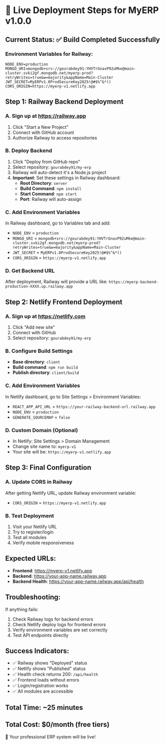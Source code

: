 # 🚀 Live Deployment Steps for MyERP v1.0.0

## Current Status: ✅ Build Completed Successfully

### Environment Variables for Railway:
```
NODE_ENV=production
MONGO_URI=mongodb+srv://gourabdey91:YHVTrGnavP92uMke@main-cluster.svki2gf.mongodb.net/myerp-prod?retryWrites=true&w=majority&appName=Main-Cluster
JWT_SECRET=MyERPv1.0ProdSecureKey2025!@#$%^&*()
CORS_ORIGIN=https://myerp-v1.netlify.app
```

## Step 1: Railway Backend Deployment

### A. Sign up at https://railway.app
1. Click "Start a New Project"
2. Connect with GitHub account
3. Authorize Railway to access repositories

### B. Deploy Backend
1. Click "Deploy from GitHub repo"  
2. Select repository: `gourabdey91/my-erp`
3. Railway will auto-detect it's a Node.js project
4. **Important**: Set these settings in Railway dashboard:
   - **Root Directory**: `server`
   - **Build Command**: `npm install`
   - **Start Command**: `npm start`
   - **Port**: Railway will auto-assign

### C. Add Environment Variables
In Railway dashboard, go to Variables tab and add:
- `NODE_ENV` = `production`
- `MONGO_URI` = `mongodb+srv://gourabdey91:YHVTrGnavP92uMke@main-cluster.svki2gf.mongodb.net/myerp-prod?retryWrites=true&w=majority&appName=Main-Cluster`
- `JWT_SECRET` = `MyERPv1.0ProdSecureKey2025!@#$%^&*()`
- `CORS_ORIGIN` = `https://myerp-v1.netlify.app`

### D. Get Backend URL
After deployment, Railway will provide a URL like:
`https://myerp-backend-production-XXXX.up.railway.app`

## Step 2: Netlify Frontend Deployment

### A. Sign up at https://netlify.com
1. Click "Add new site"
2. Connect with GitHub
3. Select repository: `gourabdey91/my-erp`

### B. Configure Build Settings
- **Base directory**: `client`
- **Build command**: `npm run build`
- **Publish directory**: `client/build`

### C. Add Environment Variables
In Netlify dashboard, go to Site Settings > Environment Variables:
- `REACT_APP_API_URL` = `https://your-railway-backend-url.railway.app`
- `NODE_ENV` = `production`
- `GENERATE_SOURCEMAP` = `false`

### D. Custom Domain (Optional)
- In Netlify: Site Settings > Domain Management
- Change site name to: `myerp-v1` 
- Your site will be: `https://myerp-v1.netlify.app`

## Step 3: Final Configuration

### A. Update CORS in Railway
After getting Netlify URL, update Railway environment variable:
- `CORS_ORIGIN` = `https://myerp-v1.netlify.app`

### B. Test Deployment
1. Visit your Netlify URL
2. Try to register/login
3. Test all modules
4. Verify mobile responsiveness

## Expected URLs:
- **Frontend**: https://myerp-v1.netlify.app
- **Backend**: https://your-app-name.railway.app
- **Backend Health**: https://your-app-name.railway.app/api/health

## Troubleshooting:
If anything fails:
1. Check Railway logs for backend errors
2. Check Netlify deploy logs for frontend errors
3. Verify environment variables are set correctly
4. Test API endpoints directly

## Success Indicators:
- ✅ Railway shows "Deployed" status
- ✅ Netlify shows "Published" status  
- ✅ Health check returns 200: `/api/health`
- ✅ Frontend loads without errors
- ✅ Login/registration works
- ✅ All modules are accessible

## Total Time: ~25 minutes
## Total Cost: $0/month (free tiers)

🎉 Your professional ERP system will be live!
